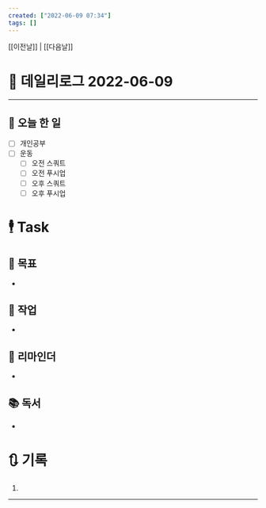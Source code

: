 ```yaml
---
created: ["2022-06-09 07:34"]
tags: []
---
```


[[이전날]] | [[다음날]]

# 📅 데일리로그  2022-06-09
---
## 🔷 오늘 한 일
- [ ] 개인공부
- [ ] 운동
	- [ ] 오전 스쿼트
	- [ ] 오전 푸시업
	- [ ] 오후 스쿼트
	- [ ] 오후 푸시업

# 🕴 Task
## 🎯 목표
-
 
## 🚀 작업
-
 
## 📕 리마인더
-
 
## 📚 독서
-
 

# 🔃 기록
1. 
---

